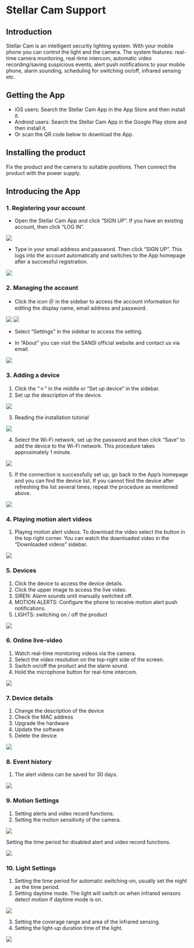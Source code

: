 # Stellar Cam Support

## Introduction

Stellar Cam is an intelligent security lighting system. With your mobile phone you can control the light and the camera. The system features: real-time camera monitoring, real-time intercom, automatic video recording/saving suspicious events, alert push notifications to your mobile phone, alarm sounding, scheduling for switching on/off, infrared sensing etc.

## Getting the App

* iOS users: Search the Stellar Cam App in the App Store and then install it.  
* Android users: Search the Stellar Cam App in the Google Play store and then install it. 
* Or scan the QR code below to download the App. 

## Installing the product

Fix the product and the camera to suitable positions. Then connect the product with the power supply.

## Introducing the App

### 1. Registering your account

* Open the Stellar Cam App and click “SIGN UP”. If you have an existing account, then click “LOG IN”. 

![](./images/1.PNG)

* Type in your email address and password. Then click “SIGN UP”. This logs into the account automatically and switches to the App homepage after a successful registration. 

![](./images/2.PNG)

### 2. Managing the account
* Click the icon ＠ in the sidebar to access the account information for editing the display name, email address and password. 

![](./images/3.PNG)
![](./images/4.PNG)

* Select “Settings” in the sidebar to access the setting.

* In “About” you can visit the SANSI official website and contact us via email. 

![](./images/6.PNG)
	
### 3. Adding a device

1. Click the “＋” in the middle or “Set up device” in the sidebar.
2. Set up the description of the device.

![](./images/7.PNG)

3. Reading the installation tutorial

![](./images/8.PNG)

4. Select the Wi-Fi network, set up the password and then click “Save” to add the device to the Wi-Fi network. This procedure takes approximately 1 minute. 

![](./images/9.PNG)

5. If the connection is successfully set up, go back to the App’s homepage and you can find the device list. If you cannot find the device after refreshing the list several times, repeat the procedure as mentioned above.

![](./images/10.PNG)

### 4. Playing motion alert videos

1. Playing motion alert videos. To download the video select the button in the top right corner. You can watch the downloaded video in the “Downloaded videos” sidebar. 

![](./images/11.PNG)

### 5. Devices

1. Click the device to access the device details.
2. Click the upper image to access the live video.
3. SIREN: Alarm sounds until manually switched off.
4. MOTION ALERTS: Configure the phone to receive motion alert push notifications. 
5. LIGHTS: switching on / off the product

![](./images/12.PNG)

### 6. Online live-video

1. Watch real-time monitoring videos via the camera. 
2. Select the video resolution on the top-right side of the screen.
3. Switch on/off the product and the alarm sound.
4. Hold the microphone button for real-time intercom.

![](./images/13.PNG)
	
### 7. Device details

1. Change the description of the device
2. Check the MAC address
3. Upgrade the hardware
4. Update the software 
5. Delete the device

![](./images/14.PNG)
 	
### 8. Event history

1. The alert videos can be saved for 30 days.

![](./images/15.PNG)

### 9. Motion Settings

1. Setting alerts and video record functions. 
2. Setting the motion sensitivity of the camera.

![](./images/16.PNG)

Setting the time period for disabled alert and video record functions.

![](./images/17.PNG)
	
### 10. Light Settings 

1. Setting the time period for automatic switching-on, usually set the night as the time period.
2. Setting daytime mode. The light will switch on when infrared sensors detect motion if daytime mode is on. 

![](./images/20.PNG)

3. Setting the coverage range and area of the infrared sensing. 
4. Setting the light-up duration time of the light.

![](./images/19.PNG)




